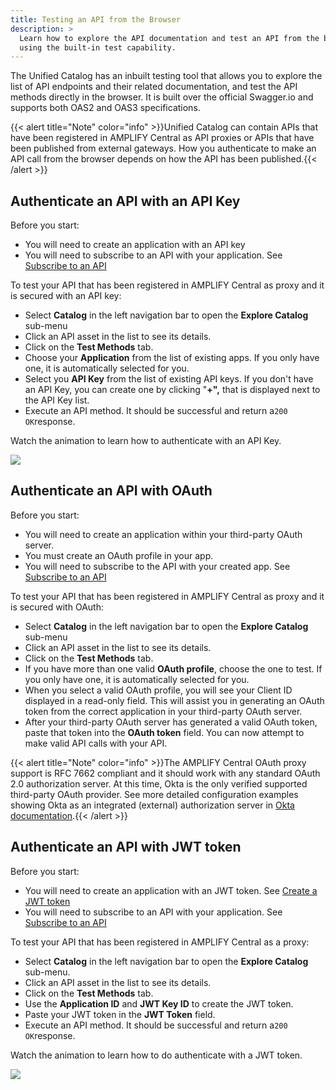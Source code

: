 ```yaml
---
title: Testing an API from the Browser
description: >
  Learn how to explore the API documentation and test an API from the browser
  using the built-in test capability.
---
```

The Unified Catalog has an inbuilt testing tool that allows you to explore the list of API endpoints and their related documentation, and test the API methods directly in the browser. It is built over the official Swagger.io and supports both OAS2 and OAS3 specifications. 

{{< alert title="Note" color="info" >}}Unified Catalog can contain APIs that have been registered in AMPLIFY Central as API proxies or APIs that have been published from external gateways. How you authenticate to make an API call from the browser depends on how the API has been published.{{< /alert >}}

## Authenticate an API with an API Key

Before you start: 

* You will need to create an application with an API key
* You will need to subscribe to an API with your application. See [Subscribe to an API](https://deploy-preview-672--axway-open-docs.netlify.app/docs/central/catalog/discover-and-consume-catalog-assets-3/#subscribe-to-an-api)

To test your API that has been registered in AMPLIFY Central as proxy and it is secured with an API key:

* Select **Catalog** in the left navigation bar to open the **Explore Catalog** sub-menu
* Click an API asset in the list to see its details. 
* Click on the **Test Methods** tab. 
* Choose your **Application** from the list of existing apps. If you only have one, it is automatically selected for you.
* Select you **API Key** from the list of existing API keys. If you don't have an API Key, you can create one by clicking "**+",**  that is displayed next to the API Key list. 
* Execute an API method. It should be successful and return a`200 OK`response.

Watch the animation to learn how to authenticate with an API Key. 

![](/Images/central/catalog/test_catalog_api_key.gif)

## Authenticate an API with OAuth

Before you start: 

* You will need to create an application within your third-party OAuth server.
* You must create an OAuth profile in your app. 
* You will need to subscribe to the API with your created app. See [Subscribe to an API](https://deploy-preview-672--axway-open-docs.netlify.app/docs/central/catalog/discover-and-consume-catalog-assets-3/#subscribe-to-an-api)

To test your API that has been registered in AMPLIFY Central as proxy and it is secured with OAuth:

* Select **Catalog** in the left navigation bar to open the **Explore Catalog** sub-menu
* Click an API asset in the list to see its details. 
* Click on the **Test Methods** tab. 
* If you have more than one valid **OAuth profile**, choose the one to test. If you only have one, it is automatically selected for you.
* When you select a valid OAuth profile, you will see your Client ID displayed in a read-only field. This will assist you in generating an OAuth token from the correct application in your third-party OAuth server.
* After your third-party OAuth server has generated a valid OAuth token, paste that token into the **OAuth token** field. You can now attempt to make valid API calls with your API.

{{< alert title="Note" color="info" >}}The AMPLIFY Central OAuth proxy support is RFC 7662 compliant and it should work with any standard OAuth 2.0 authorization server. At this time, Okta is the only verified supported third-party OAuth provider. See more detailed configuration examples showing Okta as an integrated (external) authorization server in [Okta documentation](https://developer.okta.com/docs/guides/customize-authz-server/overview/).{{< /alert >}}

## Authenticate an API with JWT token

Before you start: 

* You will need to create an application with an JWT token.  See [Create a JWT token](https://axway-open-docs.netlify.app/docs/central/secure_api_jwt/#create-a-jwt-token)
* You will need to subscribe to an API with your application. See [Subscribe to an API](https://deploy-preview-672--axway-open-docs.netlify.app/docs/central/catalog/discover-and-consume-catalog-assets-3/#subscribe-to-an-api)

To test your API that has been registered in AMPLIFY Central as a proxy:

* Select **Catalog** in the left navigation bar to open the **Explore Catalog** sub-menu.
* Click an API asset in the list to see its details. 
* Click on the **Test Methods** tab. 
* Use the **Application ID** and **JWT Key ID** to create the JWT token.
* Paste your JWT token in the **JWT Token** field.
* Execute an API method. It should be successful and return a`200 OK`response.

Watch the animation to learn how to do authenticate with a JWT token. 

![](/Images/central/catalog/test_catalog_jwt_key.gif)